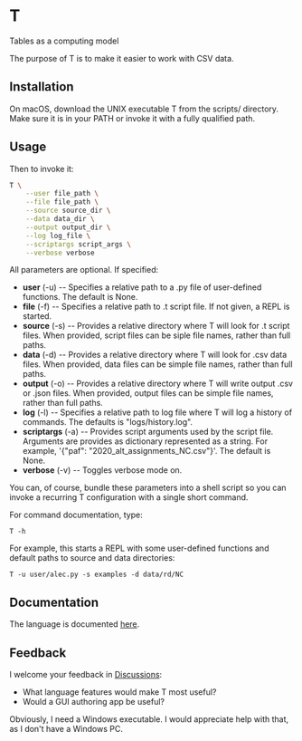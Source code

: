 # T

Tables as a computing model

The purpose of T is to make it easier to work with CSV data.

## Installation

On macOS, download the UNIX executable T from the scripts/ directory.
Make sure it is in your PATH or invoke it with a fully qualified path.

## Usage

Then to invoke it:

```bash
T \
    --user file_path \
    --file file_path \
    --source source_dir \
    --data data_dir \
    --output output_dir \
    --log log_file \
    --scriptargs script_args \
    --verbose verbose
```

All parameters are optional. If specified:

- **user** (-u) -- Specifies a relative path to a .py file of user-defined functions. The default is None.
- **file** (-f) -- Specifies a relative path to .t script file. If not given, a REPL is started.
- **source** (-s) -- Provides a relative directory where T will look for .t script files. When provided, script files can be siple file names, rather than full paths.
- **data** (-d) -- Provides a relative directory where T will look for .csv data files. When provided, data files can be simple file names, rather than full paths.
- **output** (-o) -- Provides a relative directory where T will write output .csv or .json files. When provided, output files can be simple file names, rather than full paths.
- **log** (-l) -- Specifies a relative path to log file where T will log a history of commands. The defaults is "logs/history.log".
- **scriptargs** (-a) -- Provides script arguments used by the script file. Arguments are provides as dictionary represented as a string. For example, '{"paf": "2020_alt_assignments_NC.csv"}'. The default is None.
- **verbose** (-v) -- Toggles verbose mode on.

You can, of course, bundle these parameters into a shell script so you can invoke a recurring T configuration with a single short command.

For command documentation, type:

```
T -h
```

For example, this starts a REPL with some user-defined functions and default paths to source and data directories:

```
T -u user/alec.py -s examples -d data/rd/NC
```

## Documentation

The language is documented [here](https://alecramsay.github.io/T/).

## Feedback

I welcome your feedback in [Discussions](https://github.com/alecramsay/T/discussions/landing):

- What language features would make T most useful?
- Would a GUI authoring app be useful?

Obviously, I need a Windows executable. 
I would appreciate help with that, as I don't have a Windows PC.
